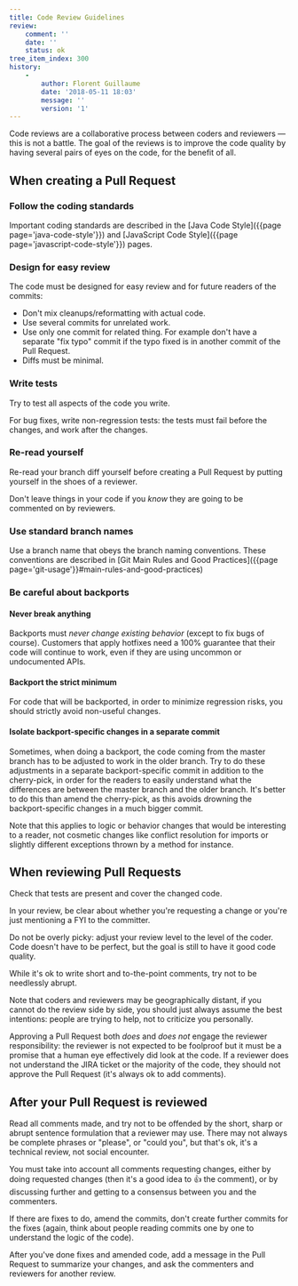 ```yaml
---
title: Code Review Guidelines
review:
    comment: ''
    date: ''
    status: ok
tree_item_index: 300
history:
    -
        author: Florent Guillaume
        date: '2018-05-11 18:03'
        message: ''
        version: '1'
---
```

Code reviews are a collaborative process between coders and reviewers — this is not a battle. The goal of the reviews is to improve the code quality by having several pairs of eyes on the code, for the benefit of all.

## When creating a Pull Request

### Follow the coding standards

Important coding standards are described in the [Java Code Style]({{page page='java-code-style'}}) and [JavaScript Code Style]({{page page='javascript-code-style'}}) pages.

### Design for easy review

The code must be designed for easy review and for future readers of the commits:
- Don't mix cleanups/reformatting with actual code.
- Use several commits for unrelated work.
- Use only one commit for related thing. For example don't have a separate "fix typo" commit if the typo fixed is in another commit of the Pull Request.
- Diffs must be minimal.

### Write tests

Try to test all aspects of the code you write.

For bug fixes, write non-regression tests: the tests must fail before the changes, and work after the changes.

### Re-read yourself

Re-read your branch diff yourself before creating a Pull Request by putting yourself in the shoes of a reviewer.

Don't leave things in your code if you _know_ they are going to be commented on by reviewers.

### Use standard branch names

Use a branch name that obeys the branch naming conventions. These conventions are described in [Git Main Rules and Good Practices]({{page page='git-usage'}}#main-rules-and-good-practices)

### Be careful about backports

#### Never break anything

Backports must *never change existing behavior* (except to fix bugs of course). Customers that apply hotfixes need a 100% guarantee that their code will continue to work, even if they are using uncommon or undocumented APIs.

#### Backport the strict minimum

For code that will be backported, in order to minimize regression risks, you should strictly avoid non-useful changes.

#### Isolate backport-specific changes in a separate commit

Sometimes, when doing a backport, the code coming from the master branch has to be adjusted to work in the older branch. Try to do these adjustments in a separate backport-specific commit in addition to the cherry-pick, in order for the readers to easily understand what the differences are between the master branch and the older branch. It's better to do this than amend the cherry-pick, as this avoids drowning the backport-specific changes in a much bigger commit.

Note that this applies to logic or behavior changes that would be interesting to a reader, not cosmetic changes like conflict resolution for imports or slightly different exceptions thrown by a method for instance.

## When reviewing Pull Requests

Check that tests are present and cover the changed code.

In your review, be clear about whether you're requesting a change or you're just mentioning a FYI to the committer.

Do not be overly picky: adjust your review level to the level of the coder. Code doesn't have to be perfect, but the goal is still to have it good code quality.

While it's ok to write short and to-the-point comments, try not to be needlessly abrupt.

Note that coders and reviewers may be geographically distant, if you cannot do the review side by side, you should just always assume the best intentions: people are trying to help, not to criticize you personally.

Approving a Pull Request both _does_ and _does not_ engage the reviewer responsibility: the reviewer is not expected to be foolproof but it must be a promise that a human eye effectively did look at the code. If a reviewer does not understand the JIRA ticket or the majority of the code, they should not approve the Pull Request (it's always ok to add comments).

## After your Pull Request is reviewed

Read all comments made, and try not to be offended by the short, sharp or abrupt sentence formulation that a reviewer may use. There may not always be complete phrases or "please", or "could you", but that's ok, it's a technical review, not social encounter.

You must take into account all comments requesting changes, either by doing requested changes (then it's a good idea to 👍 the comment), or by discussing further and getting to a consensus between you and the commenters.

If there are fixes to do, amend the commits, don't create further commits for the fixes (again, think about people reading commits one by one to understand the logic of the code).

After you've done fixes and amended code, add a message in the Pull Request to summarize your changes, and ask the commenters and reviewers for another review.
